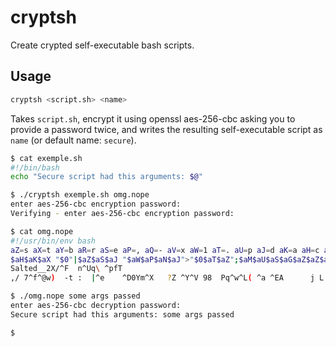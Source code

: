 # cryptsh

Create crypted self-executable bash scripts.

## Usage

```bash
cryptsh <script.sh> <name>
```
Takes `script.sh`, encrypt it using openssl aes-256-cbc asking you to provide a password twice, and writes the resulting self-executable script as `name` (or default name: `secure`).

```bash
$ cat exemple.sh
#!/bin/bash
echo "Secure script had this arguments: $@"

$ ./cryptsh exemple.sh omg.nope
enter aes-256-cbc encryption password:
Verifying - enter aes-256-cbc encryption password:

$ cat omg.nope
#!/usr/bin/env bash
aZ=s aX=t aY=b aR=r aS=e aP=, aQ=- aV=x aW=1 aT=. aU=p aJ=d aK=a aH=c aI=5 aN=3 aO=6 aL=k aM=o aB=2 aC=u aA=l aF=m aG=n aD=i aE=f
$aH$aK$aX "$0"|$aZ$aS$aJ "$aW$aP$aN$aJ">"$0$aT$aZ";$aM$aU$aS$aG$aZ$aZ$aA $aS$aG$aH $aQ$aJ $aQ$aK$aS$aZ$aQ$aB$aI$aO$aQ$aH$aY$aH $aQ$aU$aY$aL$aJ$aE$aB $aQ$aD$aG "$0$aT$aZ" $aQ$aM$aC$aX "$0$aT$aJ" && $aR$aF "$0$aT$aZ" && $aT "$0$aT$aJ" "$@";$aS$aV$aD$aX
Salted__2X/^F  n^Uq\ ^pfT
,/ 7^f^@w)  -t :  |^e    ^D0Ym^X   ?Z ^Y^V 98  Pq^w^L( ^a ^EA      j L  ^MG^Ub  =^NX}^D%]

$ ./omg.nope some args passed
enter aes-256-cbc decryption password:
Secure script had this arguments: some args passed

$
```
